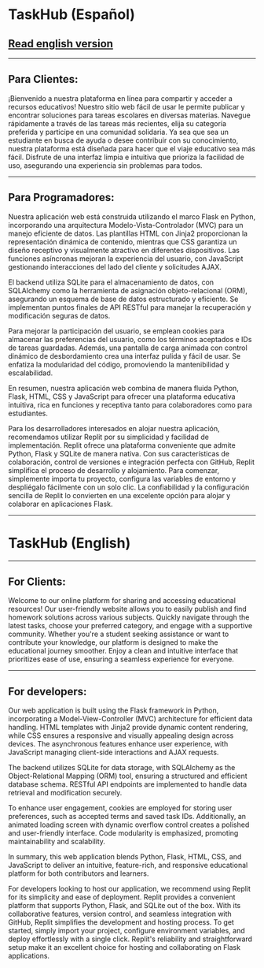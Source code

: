 # TaskHub (Español)

## [Read english version](https://github.com/Jotalea/TaskHub#taskhub-english)

---------------------------------------

##	Para Clientes:

¡Bienvenido a nuestra plataforma en línea para compartir y acceder a recursos educativos! Nuestro sitio web fácil de usar le permite publicar y encontrar soluciones para tareas escolares en diversas materias. Navegue rápidamente a través de las tareas más recientes, elija su categoría preferida y participe en una comunidad solidaria. Ya sea que sea un estudiante en busca de ayuda o desee contribuir con su conocimiento, nuestra plataforma está diseñada para hacer que el viaje educativo sea más fácil. Disfrute de una interfaz limpia e intuitiva que prioriza la facilidad de uso, asegurando una experiencia sin problemas para todos.

---------------------------------------

##	Para Programadores:

Nuestra aplicación web está construida utilizando el marco Flask en Python, incorporando una arquitectura Modelo-Vista-Controlador (MVC) para un manejo eficiente de datos. Las plantillas HTML con Jinja2 proporcionan la representación dinámica de contenido, mientras que CSS garantiza un diseño receptivo y visualmente atractivo en diferentes dispositivos. Las funciones asíncronas mejoran la experiencia del usuario, con JavaScript gestionando interacciones del lado del cliente y solicitudes AJAX.

El backend utiliza SQLite para el almacenamiento de datos, con SQLAlchemy como la herramienta de asignación objeto-relacional (ORM), asegurando un esquema de base de datos estructurado y eficiente. Se implementan puntos finales de API RESTful para manejar la recuperación y modificación seguras de datos.

Para mejorar la participación del usuario, se emplean cookies para almacenar las preferencias del usuario, como los términos aceptados e IDs de tareas guardadas. Además, una pantalla de carga animada con control dinámico de desbordamiento crea una interfaz pulida y fácil de usar. Se enfatiza la modularidad del código, promoviendo la mantenibilidad y escalabilidad.

En resumen, nuestra aplicación web combina de manera fluida Python, Flask, HTML, CSS y JavaScript para ofrecer una plataforma educativa intuitiva, rica en funciones y receptiva tanto para colaboradores como para estudiantes.

Para los desarrolladores interesados en alojar nuestra aplicación, recomendamos utilizar Replit por su simplicidad y facilidad de implementación. Replit ofrece una plataforma conveniente que admite Python, Flask y SQLite de manera nativa. Con sus características de colaboración, control de versiones e integración perfecta con GitHub, Replit simplifica el proceso de desarrollo y alojamiento. Para comenzar, simplemente importa tu proyecto, configura las variables de entorno y despliégalo fácilmente con un solo clic. La confiabilidad y la configuración sencilla de Replit lo convierten en una excelente opción para alojar y colaborar en aplicaciones Flask.

---------------------------------------

# TaskHub (English)

---------------------------------------

##	For Clients:

Welcome to our online platform for sharing and accessing educational resources! Our user-friendly website allows you to easily publish and find homework solutions across various subjects. Quickly navigate through the latest tasks, choose your preferred category, and engage with a supportive community. Whether you're a student seeking assistance or want to contribute your knowledge, our platform is designed to make the educational journey smoother. Enjoy a clean and intuitive interface that prioritizes ease of use, ensuring a seamless experience for everyone.

---------------------------------------

##	For developers:

Our web application is built using the Flask framework in Python, incorporating a Model-View-Controller (MVC) architecture for efficient data handling. HTML templates with Jinja2 provide dynamic content rendering, while CSS ensures a responsive and visually appealing design across devices. The asynchronous features enhance user experience, with JavaScript managing client-side interactions and AJAX requests.

The backend utilizes SQLite for data storage, with SQLAlchemy as the Object-Relational Mapping (ORM) tool, ensuring a structured and efficient database schema. RESTful API endpoints are implemented to handle data retrieval and modification securely.

To enhance user engagement, cookies are employed for storing user preferences, such as accepted terms and saved task IDs. Additionally, an animated loading screen with dynamic overflow control creates a polished and user-friendly interface. Code modularity is emphasized, promoting maintainability and scalability.

In summary, this web application blends Python, Flask, HTML, CSS, and JavaScript to deliver an intuitive, feature-rich, and responsive educational platform for both contributors and learners.

For developers looking to host our application, we recommend using Replit for its simplicity and ease of deployment. Replit provides a convenient platform that supports Python, Flask, and SQLite out of the box. With its collaborative features, version control, and seamless integration with GitHub, Replit simplifies the development and hosting process. To get started, simply import your project, configure environment variables, and deploy effortlessly with a single click. Replit's reliability and straightforward setup make it an excellent choice for hosting and collaborating on Flask applications.
